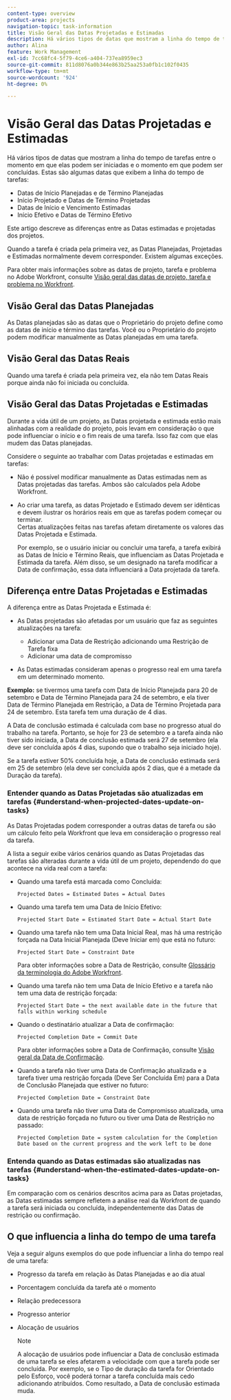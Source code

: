 ```yaml
---
content-type: overview
product-area: projects
navigation-topic: task-information
title: Visão Geral das Datas Projetadas e Estimadas
description: Há vários tipos de datas que mostram a linha do tempo de tarefas entre o momento em que elas podem ser iniciadas e o momento em que podem ser concluídas.
author: Alina
feature: Work Management
exl-id: 7cc68fc4-5f79-4ce6-a404-737ea8959ec3
source-git-commit: 811d8076a0b344e863b25aa253a0fb1c102f0435
workflow-type: tm+mt
source-wordcount: '924'
ht-degree: 0%

---
```


# Visão Geral das Datas Projetadas e Estimadas

<!--Audited: 07/2024-->

Há vários tipos de datas que mostram a linha do tempo de tarefas entre o momento em que elas podem ser iniciadas e o momento em que podem ser concluídas. Estas são algumas datas que exibem a linha do tempo de tarefas:

* Datas de Início Planejadas e de Término Planejadas
* Início Projetado e Datas de Término Projetadas
* Datas de Início e Vencimento Estimadas
* Início Efetivo e Datas de Término Efetivo

Este artigo descreve as diferenças entre as Datas estimadas e projetadas dos projetos.

Quando a tarefa é criada pela primeira vez, as Datas Planejadas, Projetadas e Estimadas normalmente devem corresponder. Existem algumas exceções.

Para obter mais informações sobre as datas de projeto, tarefa e problema no Adobe Workfront, consulte [Visão geral das datas de projeto, tarefa e problema no Workfront](../../../workfront-basics/navigate-workfront/workfront-navigation/definitions-pti-dates.md).

## Visão Geral das Datas Planejadas

As Datas planejadas são as datas que o Proprietário do projeto define como as datas de início e término das tarefas. Você ou o Proprietário do projeto podem modificar manualmente as Datas planejadas em uma tarefa.

## Visão Geral das Datas Reais

Quando uma tarefa é criada pela primeira vez, ela não tem Datas Reais porque ainda não foi iniciada ou concluída.

## Visão Geral das Datas Projetadas e Estimadas

Durante a vida útil de um projeto, as Datas projetada e estimada estão mais alinhadas com a realidade do projeto, pois levam em consideração o que pode influenciar o início e o fim reais de uma tarefa. Isso faz com que elas mudem das Datas planejadas.

Considere o seguinte ao trabalhar com Datas projetadas e estimadas em tarefas:

* Não é possível modificar manualmente as Datas estimadas nem as Datas projetadas das tarefas. Ambos são calculados pela Adobe Workfront.
* Ao criar uma tarefa, as datas Projetado e Estimado devem ser idênticas e devem ilustrar os horários reais em que as tarefas podem começar ou terminar.\
  Certas atualizações feitas nas tarefas afetam diretamente os valores das Datas Projetada e Estimada.

  Por exemplo, se o usuário iniciar ou concluir uma tarefa, a tarefa exibirá as Datas de Início e Término Reais, que influenciam as Datas Projetada e Estimada da tarefa. Além disso, se um designado na tarefa modificar a Data de confirmação, essa data influenciará a Data projetada da tarefa.

## Diferença entre Datas Projetadas e Estimadas

A diferença entre as Datas Projetada e Estimada é:

* As Datas projetadas são afetadas por um usuário que faz as seguintes atualizações na tarefa:

   * Adicionar uma Data de Restrição adicionando uma Restrição de Tarefa fixa
   * Adicionar uma data de compromisso

* As Datas estimadas consideram apenas o progresso real em uma tarefa em um determinado momento.

**Exemplo:** se tivermos uma tarefa com Data de Início Planejada para 20 de setembro e Data de Término Planejada para 24 de setembro, e ela tiver Data de Término Planejada em Restrição, a Data de Término Projetada para 24 de setembro. Esta tarefa tem uma duração de 4 dias.

A Data de conclusão estimada é calculada com base no progresso atual do trabalho na tarefa. Portanto, se hoje for 23 de setembro e a tarefa ainda não tiver sido iniciada, a Data de conclusão estimada será 27 de setembro (ela deve ser concluída após 4 dias, supondo que o trabalho seja iniciado hoje).

Se a tarefa estiver 50% concluída hoje, a Data de conclusão estimada será em 25 de setembro (ela deve ser concluída após 2 dias, que é a metade da Duração da tarefa).


### Entender quando as Datas Projetadas são atualizadas em tarefas {#understand-when-projected-dates-update-on-tasks}

As Datas Projetadas podem corresponder a outras datas de tarefa ou são um cálculo feito pela Workfront que leva em consideração o progresso real da tarefa.

A lista a seguir exibe vários cenários quando as Datas Projetadas das tarefas são alteradas durante a vida útil de um projeto, dependendo do que acontece na vida real com a tarefa:

* Quando uma tarefa está marcada como Concluída:

  `Projected Dates = Estimated Dates = Actual Dates`

* Quando uma tarefa tem uma Data de Início Efetivo:

  `Projected Start Date = Estimated Start Date = Actual Start Date`

* Quando uma tarefa não tem uma Data Inicial Real, mas há uma restrição forçada na Data Inicial Planejada (Deve Iniciar em) que está no futuro:

  `Projected Start Date = Constraint Date`

  Para obter informações sobre a Data de Restrição, consulte [Glossário da terminologia do Adobe Workfront](../../../workfront-basics/navigate-workfront/workfront-navigation/workfront-terminology-glossary.md).

* Quando uma tarefa não tem uma Data de Início Efetivo e a tarefa não tem uma data de restrição forçada:

  `Projected Start Date = the next available date in the future that falls within working schedule`

* Quando o destinatário atualizar a Data de confirmação:

  `Projected Completion Date = Commit Date`

  Para obter informações sobre a Data de Confirmação, consulte [Visão geral da Data de Confirmação](../../../manage-work/projects/updating-work-in-a-project/overview-of-commit-dates.md).

* Quando a tarefa não tiver uma Data de Confirmação atualizada e a tarefa tiver uma restrição forçada (Deve Ser Concluída Em) para a Data de Conclusão Planejada que estiver no futuro:

  `Projected Completion Date = Constraint Date`

* Quando uma tarefa não tiver uma Data de Compromisso atualizada, uma data de restrição forçada no futuro ou tiver uma Data de Restrição no passado:

  `Projected Completion Date = system calculation for the Completion Date based on the current progress and the work left to be done`

### Entenda quando as Datas estimadas são atualizadas nas tarefas {#understand-when-the-estimated-dates-update-on-tasks}

Em comparação com os cenários descritos acima para as Datas projetadas, as Datas estimadas sempre refletem a análise real da Workfront de quando a tarefa será iniciada ou concluída, independentemente das Datas de restrição ou confirmação.

## O que influencia a linha do tempo de uma tarefa

Veja a seguir alguns exemplos do que pode influenciar a linha do tempo real de uma tarefa:

* Progresso da tarefa em relação às Datas Planejadas e ao dia atual
* Porcentagem concluída da tarefa até o momento
* Relação predecessora
* Progresso anterior
* Alocação de usuários

  >[!NOTE]
  >
  >A alocação de usuários pode influenciar a Data de conclusão estimada de uma tarefa se eles afetarem a velocidade com que a tarefa pode ser concluída. Por exemplo, se o Tipo de duração da tarefa for Orientado pelo Esforço, você poderá tornar a tarefa concluída mais cedo adicionando atribuídos. Como resultado, a Data de conclusão estimada muda.
